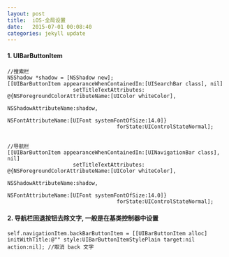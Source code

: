 ```yaml
---
layout: post
title:  iOS-全局设置
date:   2015-07-01 00:08:40
categories: jekyll update
---
```


#### 1. UIBarButtonItem

	//搜索栏
    NSShadow *shadow = [NSShadow new];
    [[UIBarButtonItem appearanceWhenContainedIn:[UISearchBar class], nil]
                         setTitleTextAttributes: @{NSForegroundColorAttributeName:[UIColor whiteColor],
                                                                   NSShadowAttributeName:shadow,
                                                                     NSFontAttributeName:[UIFont systemFontOfSize:14.0]}
                                       forState:UIControlStateNormal];
    
    
    //导航栏
    [[UIBarButtonItem appearanceWhenContainedIn:[UINavigationBar class], nil]
                         setTitleTextAttributes: @{NSForegroundColorAttributeName:[UIColor whiteColor],
                                                            NSShadowAttributeName:shadow,
                                                              NSFontAttributeName:[UIFont systemFontOfSize:14.0]}
                                       forState:UIControlStateNormal];

#### 2. 导航栏回退按钮去除文字, 一般是在基类控制器中设置

	self.navigationItem.backBarButtonItem = [[UIBarButtonItem alloc] initWithTitle:@"" style:UIBarButtonItemStylePlain target:nil action:nil]; //取消 back 文字














